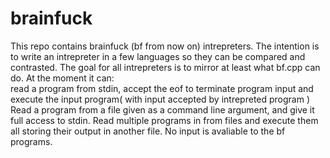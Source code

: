 # brainfuck

This repo contains brainfuck (bf from now on) intrepreters. 
The intention is to write an intrepreter in a few languages so they can be compared and contrasted.
The goal for all intrepreters is to mirror at least what bf.cpp can do.
At the moment it can:  
  read a program from stdin, accept the eof to terminate program input and execute the input program( with input accepted by intrepreted program )  
  Read a program from a file given as a command line argument, and give it full access to stdin.
  Read multiple programs in from files and execute them all storing their output in another file. No input is avaliable to the bf programs.
  
  
